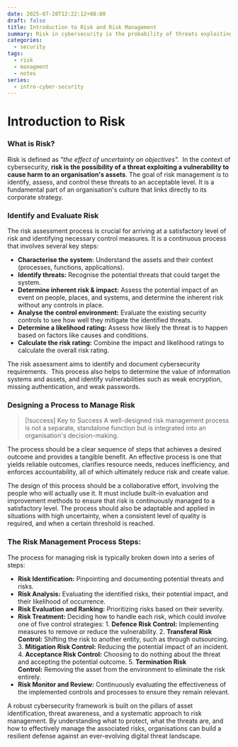 ```yaml
---
date: 2025-07-28T12:22:12+08:00
draft: false
title: Introduction to Risk and Risk Management
summary: Risk in cybersecurity is the probability of threats exploiting vulnerabilities to impact assets. Risk management involves identifying, assessing, and controlling threats through structured approach of identification, analysis, evaluation, treatment, and monitoring. This strengthens resilience, improves efficiency, and aligns security contols with organisational strategy while addressing evolving digital threats.
categories:
  - security
tags:
  - risk
  - managment
  - notes
series:
  - intro-cyber-security
---
```

# Introduction to Risk

### What is Risk?

Risk is defined as *"the effect of uncertainty on objectives".*  In the context of cybersecurity, **risk is the possibility of a threat exploiting a vulnerability to cause harm to an organisation's assets**. The goal of risk management is to identify, assess, and control these threats to an acceptable level. It is a fundamental part of an organisation's culture that links directly to its corporate strategy.

### Identify and Evaluate Risk

The risk assessment process is crucial for arriving at a satisfactory level of risk and identifying necessary control measures. It is a continuous process that involves several key steps:

- **Characterise the system:** Understand the assets and their context (processes, functions, applications).
- **Identify threats:** Recognise the potential threats that could target the system.
- **Determine inherent risk & impact:** Assess the potential impact of an event on people, places, and systems, and determine the inherent risk without any controls in place.
- **Analyse the control environment:** Evaluate the existing security controls to see how well they mitigate the identified threats.
- **Determine a likelihood rating:** Assess how likely the threat is to happen based on factors like causes and conditions.
- **Calculate the risk rating:** Combine the impact and likelihood ratings to calculate the overall risk rating.

The risk assessment aims to identify and document cybersecurity requirements.  This process also helps to determine the value of information systems and assets, and identify vulnerabilities such as weak encryption, missing authentication, and weak passwords.

### Designing a Process to Manage Risk

>[!success] Key to Success
>A well-designed risk management process is not a separate, standalone function but is integrated into an organisation's decision-making. 

The process should be a clear sequence of steps that achieves a desired outcome and provides a tangible benefit. An effective process is one that yields reliable outcomes, clarifies resource needs, reduces inefficiency, and enforces accountability, all of which ultimately reduce risk and create value.

The design of this process should be a collaborative effort, involving the people who will actually use it. It must include built-in evaluation and improvement methods to ensure that risk is continuously managed to a satisfactory level. The process should also be adaptable and applied in situations with high uncertainty, when a consistent level of quality is required, and when a certain threshold is reached.

### The Risk Management Process Steps:

The process for managing risk is typically broken down into a series of steps:

- **Risk Identification:** Pinpointing and documenting potential threats and risks.
- **Risk Analysis:** Evaluating the identified risks, their potential impact, and their likelihood of occurrence.
- **Risk Evaluation and Ranking:** Prioritizing risks based on their severity.
- **Risk Treatment:** Deciding how to handle each risk, which could involve one of five control strategies:
		  1. **Defence Risk Control:** Implementing measures to remove or reduce the vulnerability.
		   2. **Transferal Risk Control:** Shifting the risk to another entity, such as through outsourcing.
		   3. **Mitigation Risk Control:** Reducing the potential impact of an incident.
		   4. **Acceptance Risk Control:** Choosing to do nothing about the threat and accepting the potential outcome.
		  5. **Termination Risk Control:** Removing the asset from the environment to eliminate the risk entirely.
- **Risk Monitor and Review:** Continuously evaluating the effectiveness of the implemented controls and processes to ensure they remain relevant.

A robust cybersecurity framework is built on the pillars of asset identification, threat awareness, and a systematic approach to risk management. By understanding what to protect, what the threats are, and how to effectively manage the associated risks, organisations can build a resilient defense against an ever-evolving digital threat landscape.